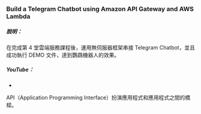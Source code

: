 ### Build a Telegram Chatbot using Amazon API Gateway and AWS Lambda
##### 說明：  
在完成第 4 堂雲端服務課程後，運用無伺服器框架串接 Telegram Chatbot，並且成功執行 DEMO 文件，達到鸚鵡機器人的效果。

##### YouTube：  
* 



API（Application Programming Interface）扮演應用程式和應用程式之間的橋樑。
